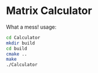 # Matrix Calculator

What a mess! usage:

```bash
cd Calculator
mkdir build
cd build
cmake ..
make
./Calculator
```

